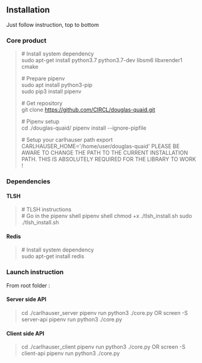 ## Installation

Just follow instruction, top to bottom

### Core product

> \# Install system dependency  
> sudo apt-get install python3.7 python3.7-dev libsm6 libxrender1 cmake
>
> \# Prepare pipenv  
> sudo apt install python3-pip  
> sudo pip3 install pipenv  
> 
> \# Get repository  
> git clone https://github.com/CIRCL/douglas-quaid.git  
> 
> \# Pipenv setup   
> cd ./douglas-quaid/ 
> pipenv install --ignore-pipfile  
>
> \# Setup your carlhauser path
> export CARLHAUSER_HOME='/home/user/douglas-quaid'
> PLEASE BE AWARE TO CHANGE THE PATH TO THE CURRENT INSTALLATION PATH. 
> THIS IS ABSOLUTELY REQUIRED FOR THE LIBRARY TO WORK ! 

### Dependencies 

#### TLSH
> \# TLSH instructions  
> \# Go in the pipenv shell
> pipenv shell
> chmod +x ./tlsh_install.sh 
> sudo ./tlsh_install.sh    

#### Redis
> \# Install system dependency  
> sudo apt-get install redis


### Launch instruction
From root folder :

#### Server side API
> cd ./carlhauser_server
> pipenv run python3 ./core.py 
OR
> screen -S server-api pipenv run python3 ./core.py

#### Client side API
> cd ./carlhauser_client
> pipenv run python3 ./core.py 
OR
> screen -S client-api pipenv run python3 ./core.py
